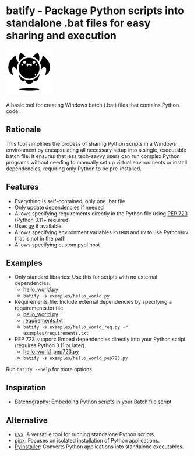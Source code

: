 # batify - Package Python scripts into standalone .bat files for easy sharing and execution

![alt text](docs/batify_128.gif "Logo")

A basic tool for creating Windows batch (.bat) files that contains Python code.

## Rationale

This tool simplifies the process of sharing Python scripts in a Windows
environment by encapsulating all necessary setup into a single, executable batch
file. It ensures that less tech-savvy users can run complex Python programs
without needing to manually set up virtual environments or install dependencies,
requiring only Python to be pre-installed.

## Features

- Everything is self-contained, only one .bat file
- Only update dependencies if needed
- Allows specifying requirements directly in the Python file using [PEP
  723](https://peps.python.org/pep-0723/) (Python 3.11+ required)
- Uses [uv](https://docs.astral.sh/uv/) if available
- Allows specifying environment variables `PYTHON` and `UV` to use Python/uv
  that is not in the path
- Allows specifying custom pypi host

## Examples

- Only standard libraries: Use this for scripts with no external dependencies.
  - [hello_world.py](examples/hello_world.py)
  - `batify -s examples/hello_world.py`
- Requirements file: Include external dependencies by specifying a requirements.txt file.
  - [hello_world.py](examples/hello_world_req.py)
  - [requirements.txt](examples/requirements.txt)
  - `batify -s examples/hello_world_req.py -r examples/requirements.txt`
- PEP 723 support: Embed dependencies directly into your Python script (requires Python 3.11 or later).
  - [hello_world_pep723.py](examples/hello_world_pep723.py)
  - `batify -s examples/hello_world_pep723.py`

Run `batify --help` for more options

## Inspiration

- [Batchography: Embedding Python scripts in your Batch file script](https://lallouslab.net/2017/06/12/batchography-embedding-python-scripts-in-your-batch-file-script/)

## Alternative

- [uvx](https://docs.astral.sh/uv/guides/tools/#running-tools): A versatile tool for running standalone Python scripts.
- [pipx](https://pipx.pypa.io/stable/): Focuses on isolated installation of Python applications.
- [PyInstaller](https://pyinstaller.org/en/stable/): Converts Python applications into standalone executables.
